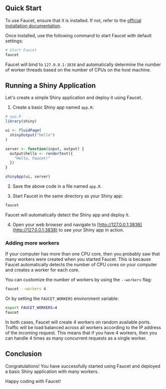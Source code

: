 ## Quick Start

To use Faucet, ensure that it is installed. If not, refer to the [official installation documentation](#link-to-installation-docs).

Once installed, use the following command to start Faucet with default settings:

```bash
# Start Faucet
faucet
```

Faucet will bind to `127.0.0.1:3838` and automatically determine the number of worker threads based on the number of CPUs on the host machine.

## Running a Shiny Application

Let's create a simple Shiny application and deploy it using Faucet.

1. Create a basic Shiny app named `app.R`:

```R
# app.R
library(shiny)

ui <- fluidPage(
  shinyOutput("hello")
)

server <- function(input, output) {
  output$hello <- renderText({
    "Hello, Faucet!"
  })
}

shinyApp(ui, server)
```

2. Save the above code in a file named `app.R`.

3. Start Faucet in the same directory as your Shiny app:

```bash
faucet
```

Faucet will automatically detect the Shiny app and deploy it.

4. Open your web browser and navigate to [http://127.0.0.1:3838](http://127.0.0.1:3838) to see your Shiny app in action.


### Adding more workers

If your computer has more than one CPU core, then you probably saw that
many workers were created when you started Faucet. This is because Faucet
automatically detects the number of CPU cores on your computer and creates
a worker for each core.

You can customize the number of workers by using the `--workers` flag:

```bash
faucet --workers 4
```

Or by setting the `FAUCET_WORKERS` environment variable:

```bash
export FAUCET_WORKERS=4
faucet
```

In both cases, Faucet will create 4 workers on random available ports.
Traffic will be load balanced across all workers according to the
IP address of the incoming request. This means that if you have 4 workers,
then you can handle 4 times as many concurrent requests as a single worker.

## Conclusion

Congratulations! You have successfully started using Faucet and deployed a
basic Shiny application with many workers.

Happy coding with Faucet!
